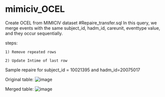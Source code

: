# mimiciv_OCEL
Create OCEL from MIMICIV dataset 
#Repaire_transfer.sql
  In this query, we merge events with the same subject_id, hadm_id, careunit, eventtype value, and they occur sequentially.
  
  steps:
    
    1) Remove repeated rows

    2) Update Intime of last row

   Sample repaire for subject_id = 10021395 and hadm_id=20075017
  
Original table:
![image](https://github.com/mahmoodsoltani/mimiciv_OCEL/assets/36055083/c9841230-1b01-4749-ac92-6ae01de9ff75)

Merged table:
![image](https://github.com/mahmoodsoltani/mimiciv_OCEL/assets/36055083/759150f6-9078-4aeb-a7d3-114697798247)

